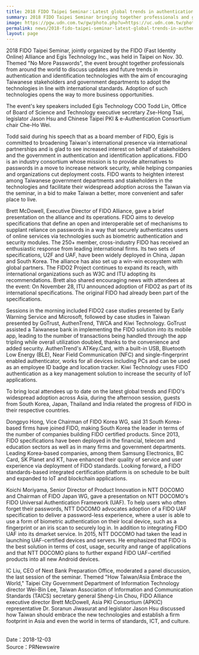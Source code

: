 ```yaml
---
title: 2018 FIDO Taipei Seminar：Latest global trends in authentication and identification technologies
summary: 2018 FIDO Taipei Seminar bringing together professionals and government officials from around the world
image: https://pgw.udn.com.tw/gw/photo.php?u=https://uc.udn.com.tw/photo/2018/12/06/realtime/5625087.jpg&x=0&y=0&sw=0&sh=0&exp=3600
permalink: news/2018-fido-taipei-seminar-latest-global-trends-in-authentication-and-identification-technologies/
layout: page
---
```

2018 FIDO Taipei Seminar, jointly organized by the FIDO (Fast Identity Online) Alliance and Egis Technology Inc., was held in Taipei on Nov. 30. Themed "No More Passwords", the event brought together professionals from around the world to discuss updates and future trends in authentication and identification technologies with the aim of encouraging Taiwanese stakeholders and government departments to adopt the technologies in line with international standards. Adoption of such technologies opens the way to more business opportunities.

The event's key speakers included Egis Technology COO Todd Lin, Office of Board of Science and Technology executive secretary Zse-Hong Tsai, legislator Jason Hsu and Chinese Taipei PKI & e-Authentication Consortium chair Che-Ho Wei.

Todd said during his speech that as a board member of FIDO, Egis is committed to broadening Taiwan's international presence via international partnerships and is glad to see increased interest on behalf of stakeholders and the government in authentication and identification applications. FIDO is an industry consortium whose mission is to provide alternatives to passwords in a move to increase network security, while helping companies and organizations cut deployment costs. FIDO wants to heighten interest among Taiwanese government departments and stakeholders in the technologies and facilitate their widespread adoption across the Taiwan via the seminar, in a bid to make Taiwan a better, more convenient and safer place to live.

Brett McDowell, Executive Director of FIDO Alliance, gave a brief presentation on the alliance and its operations. FIDO aims to develop specifications that define an open and interoperable set of mechanisms to supplant reliance on passwords in a way that securely authenticates users of online services via technologies such as biometric authentication and security modules. The 250+ member, cross-industry FIDO has received an enthusiastic response from leading international firms. Its two sets of specifications, U2F and UAF, have been widely deployed in China, Japan and South Korea. The alliance has also set up a win-win ecosystem with global partners. The FIDO2 Project continues to expand its reach, with international organizations such as W3C and ITU adopting its recommendations. Brett also shared encouraging news with attendees at the event: On November 28, ITU announced adoption of FIDO2 as part of its international specifications. The original FIDO had already been part of the specifications.

Sessions in the morning included FIDO2 case studies presented by Early Warning Service and Microsoft, followed by case studies in Taiwan presented by GoTrust, AuthenTrend, TWCA and Kiwi Technology. GoTrust assisted a Taiwanese bank in implementing the FIDO solution into its mobile app, leading to the number of transactions being handled through the app tripling while overall utilization doubled, thanks to the convenience and added security. AuthenTrend's ATKey.Card, with a built-in USB, Bluetooth Low Energy (BLE), Near Field Communication (NFC) and single-fingerprint enabled authenticator, works for all devices including PCs and can be used as an employee ID badge and location tracker. Kiwi Technology uses FIDO authentication as a key management solution to increase the security of IoT applications.

To bring local attendees up to date on the latest global trends and FIDO's widespread adoption across Asia, during the afternoon session, guests from South Korea, Japan, Thailand and India related the progress of FIDO in their respective countries.

Dongpyo Hong, Vice Chairman of FIDO Korea WG, said 31 South Korea-based firms have joined FIDO, making South Korea the leader in terms of the number of companies building FIDO certified products. Since 2013, FIDO specifications have been deployed in the financial, telecom and education sectors as well as in many firms and government departments. Leading Korea-based companies, among them Samsung Electronics, BC Card, SK Planet and KT, have enhanced their quality of service and user experience via deployment of FIDO standards. Looking forward, a FIDO standards-based integrated certification platform is on schedule to be built and expanded to IoT and blockchain applications.

Koichi Moriyama, Senior Director of Product Innovation in NTT DOCOMO and Chairman of FIDO Japan WG, gave a presentation on NTT DOCOMO's FIDO Universal Authentication Framework (UAF). To help users who often forget their passwords, NTT DOCOMO advocates adoption of a FIDO UAF specification to deliver a password-less experience, where a user is able to use a form of biometric authentication on their local device, such as a fingerprint or an iris scan to securely log in. In addition to integrating FIDO UAF into its dmarket service. In 2015, NTT DOCOMO had taken the lead in launching UAF-certified devices and servers. He emphasized that FIDO is the best solution in terms of cost, usage, security and range of applications and that NTT DOCOMO plans to further expand FIDO UAF-certified products into all new Android devices.

IC Liu, CEO of Next Bank Preparation Office, moderated a panel discussion, the last session of the seminar. Themed "How Taiwan/Asia Embrace the World," Taipei City Government Department of Information Technology director Wei-Bin Lee, Taiwan Association of Information and Communication Standards (TAICS) secretary general Sheng-Lin Chou, FIDO Alliance executive director Brett McDowell, Asia PKI Consortium (APKIC) representative Dr. Soranun Jiwasurat and legislator Jason Hsu discussed how Taiwan should embrace the new technologies and establish a firm footprint in Asia and even the world in terms of standards, ICT, and culture.

<br/>
Date：2018-12-03
<br/>
Source：PRNewswire
